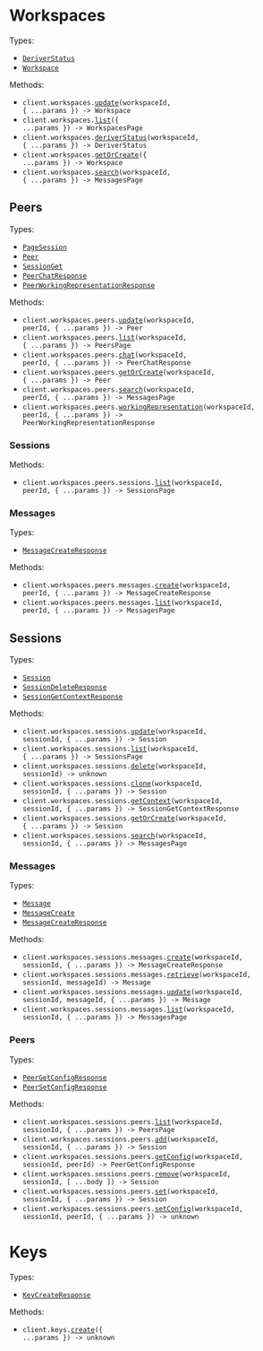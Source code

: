 # Workspaces

Types:

- <code><a href="./src/resources/workspaces/workspaces.ts">DeriverStatus</a></code>
- <code><a href="./src/resources/workspaces/workspaces.ts">Workspace</a></code>

Methods:

- <code title="put /v2/workspaces/{workspace_id}">client.workspaces.<a href="./src/resources/workspaces/workspaces.ts">update</a>(workspaceId, { ...params }) -> Workspace</code>
- <code title="post /v2/workspaces/list">client.workspaces.<a href="./src/resources/workspaces/workspaces.ts">list</a>({ ...params }) -> WorkspacesPage</code>
- <code title="get /v2/workspaces/{workspace_id}/deriver/status">client.workspaces.<a href="./src/resources/workspaces/workspaces.ts">deriverStatus</a>(workspaceId, { ...params }) -> DeriverStatus</code>
- <code title="post /v2/workspaces">client.workspaces.<a href="./src/resources/workspaces/workspaces.ts">getOrCreate</a>({ ...params }) -> Workspace</code>
- <code title="post /v2/workspaces/{workspace_id}/search">client.workspaces.<a href="./src/resources/workspaces/workspaces.ts">search</a>(workspaceId, { ...params }) -> MessagesPage</code>

## Peers

Types:

- <code><a href="./src/resources/workspaces/peers/peers.ts">PageSession</a></code>
- <code><a href="./src/resources/workspaces/peers/peers.ts">Peer</a></code>
- <code><a href="./src/resources/workspaces/peers/peers.ts">SessionGet</a></code>
- <code><a href="./src/resources/workspaces/peers/peers.ts">PeerChatResponse</a></code>
- <code><a href="./src/resources/workspaces/peers/peers.ts">PeerWorkingRepresentationResponse</a></code>

Methods:

- <code title="put /v2/workspaces/{workspace_id}/peers/{peer_id}">client.workspaces.peers.<a href="./src/resources/workspaces/peers/peers.ts">update</a>(workspaceId, peerId, { ...params }) -> Peer</code>
- <code title="post /v2/workspaces/{workspace_id}/peers/list">client.workspaces.peers.<a href="./src/resources/workspaces/peers/peers.ts">list</a>(workspaceId, { ...params }) -> PeersPage</code>
- <code title="post /v2/workspaces/{workspace_id}/peers/{peer_id}/chat">client.workspaces.peers.<a href="./src/resources/workspaces/peers/peers.ts">chat</a>(workspaceId, peerId, { ...params }) -> PeerChatResponse</code>
- <code title="post /v2/workspaces/{workspace_id}/peers">client.workspaces.peers.<a href="./src/resources/workspaces/peers/peers.ts">getOrCreate</a>(workspaceId, { ...params }) -> Peer</code>
- <code title="post /v2/workspaces/{workspace_id}/peers/{peer_id}/search">client.workspaces.peers.<a href="./src/resources/workspaces/peers/peers.ts">search</a>(workspaceId, peerId, { ...params }) -> MessagesPage</code>
- <code title="post /v2/workspaces/{workspace_id}/peers/{peer_id}/representation">client.workspaces.peers.<a href="./src/resources/workspaces/peers/peers.ts">workingRepresentation</a>(workspaceId, peerId, { ...params }) -> PeerWorkingRepresentationResponse</code>

### Sessions

Methods:

- <code title="post /v2/workspaces/{workspace_id}/peers/{peer_id}/sessions">client.workspaces.peers.sessions.<a href="./src/resources/workspaces/peers/sessions.ts">list</a>(workspaceId, peerId, { ...params }) -> SessionsPage</code>

### Messages

Types:

- <code><a href="./src/resources/workspaces/peers/messages.ts">MessageCreateResponse</a></code>

Methods:

- <code title="post /v2/workspaces/{workspace_id}/peers/{peer_id}/messages">client.workspaces.peers.messages.<a href="./src/resources/workspaces/peers/messages.ts">create</a>(workspaceId, peerId, { ...params }) -> MessageCreateResponse</code>
- <code title="post /v2/workspaces/{workspace_id}/peers/{peer_id}/messages/list">client.workspaces.peers.messages.<a href="./src/resources/workspaces/peers/messages.ts">list</a>(workspaceId, peerId, { ...params }) -> MessagesPage</code>

## Sessions

Types:

- <code><a href="./src/resources/workspaces/sessions/sessions.ts">Session</a></code>
- <code><a href="./src/resources/workspaces/sessions/sessions.ts">SessionDeleteResponse</a></code>
- <code><a href="./src/resources/workspaces/sessions/sessions.ts">SessionGetContextResponse</a></code>

Methods:

- <code title="put /v2/workspaces/{workspace_id}/sessions/{session_id}">client.workspaces.sessions.<a href="./src/resources/workspaces/sessions/sessions.ts">update</a>(workspaceId, sessionId, { ...params }) -> Session</code>
- <code title="post /v2/workspaces/{workspace_id}/sessions/list">client.workspaces.sessions.<a href="./src/resources/workspaces/sessions/sessions.ts">list</a>(workspaceId, { ...params }) -> SessionsPage</code>
- <code title="delete /v2/workspaces/{workspace_id}/sessions/{session_id}">client.workspaces.sessions.<a href="./src/resources/workspaces/sessions/sessions.ts">delete</a>(workspaceId, sessionId) -> unknown</code>
- <code title="get /v2/workspaces/{workspace_id}/sessions/{session_id}/clone">client.workspaces.sessions.<a href="./src/resources/workspaces/sessions/sessions.ts">clone</a>(workspaceId, sessionId, { ...params }) -> Session</code>
- <code title="get /v2/workspaces/{workspace_id}/sessions/{session_id}/context">client.workspaces.sessions.<a href="./src/resources/workspaces/sessions/sessions.ts">getContext</a>(workspaceId, sessionId, { ...params }) -> SessionGetContextResponse</code>
- <code title="post /v2/workspaces/{workspace_id}/sessions">client.workspaces.sessions.<a href="./src/resources/workspaces/sessions/sessions.ts">getOrCreate</a>(workspaceId, { ...params }) -> Session</code>
- <code title="post /v2/workspaces/{workspace_id}/sessions/{session_id}/search">client.workspaces.sessions.<a href="./src/resources/workspaces/sessions/sessions.ts">search</a>(workspaceId, sessionId, { ...params }) -> MessagesPage</code>

### Messages

Types:

- <code><a href="./src/resources/workspaces/sessions/messages.ts">Message</a></code>
- <code><a href="./src/resources/workspaces/sessions/messages.ts">MessageCreate</a></code>
- <code><a href="./src/resources/workspaces/sessions/messages.ts">MessageCreateResponse</a></code>

Methods:

- <code title="post /v2/workspaces/{workspace_id}/sessions/{session_id}/messages/">client.workspaces.sessions.messages.<a href="./src/resources/workspaces/sessions/messages.ts">create</a>(workspaceId, sessionId, { ...params }) -> MessageCreateResponse</code>
- <code title="get /v2/workspaces/{workspace_id}/sessions/{session_id}/messages/{message_id}">client.workspaces.sessions.messages.<a href="./src/resources/workspaces/sessions/messages.ts">retrieve</a>(workspaceId, sessionId, messageId) -> Message</code>
- <code title="put /v2/workspaces/{workspace_id}/sessions/{session_id}/messages/{message_id}">client.workspaces.sessions.messages.<a href="./src/resources/workspaces/sessions/messages.ts">update</a>(workspaceId, sessionId, messageId, { ...params }) -> Message</code>
- <code title="post /v2/workspaces/{workspace_id}/sessions/{session_id}/messages/list">client.workspaces.sessions.messages.<a href="./src/resources/workspaces/sessions/messages.ts">list</a>(workspaceId, sessionId, { ...params }) -> MessagesPage</code>

### Peers

Types:

- <code><a href="./src/resources/workspaces/sessions/peers.ts">PeerGetConfigResponse</a></code>
- <code><a href="./src/resources/workspaces/sessions/peers.ts">PeerSetConfigResponse</a></code>

Methods:

- <code title="get /v2/workspaces/{workspace_id}/sessions/{session_id}/peers">client.workspaces.sessions.peers.<a href="./src/resources/workspaces/sessions/peers.ts">list</a>(workspaceId, sessionId, { ...params }) -> PeersPage</code>
- <code title="post /v2/workspaces/{workspace_id}/sessions/{session_id}/peers">client.workspaces.sessions.peers.<a href="./src/resources/workspaces/sessions/peers.ts">add</a>(workspaceId, sessionId, { ...params }) -> Session</code>
- <code title="get /v2/workspaces/{workspace_id}/sessions/{session_id}/peers/{peer_id}/config">client.workspaces.sessions.peers.<a href="./src/resources/workspaces/sessions/peers.ts">getConfig</a>(workspaceId, sessionId, peerId) -> PeerGetConfigResponse</code>
- <code title="delete /v2/workspaces/{workspace_id}/sessions/{session_id}/peers">client.workspaces.sessions.peers.<a href="./src/resources/workspaces/sessions/peers.ts">remove</a>(workspaceId, sessionId, [ ...body ]) -> Session</code>
- <code title="put /v2/workspaces/{workspace_id}/sessions/{session_id}/peers">client.workspaces.sessions.peers.<a href="./src/resources/workspaces/sessions/peers.ts">set</a>(workspaceId, sessionId, { ...params }) -> Session</code>
- <code title="post /v2/workspaces/{workspace_id}/sessions/{session_id}/peers/{peer_id}/config">client.workspaces.sessions.peers.<a href="./src/resources/workspaces/sessions/peers.ts">setConfig</a>(workspaceId, sessionId, peerId, { ...params }) -> unknown</code>

# Keys

Types:

- <code><a href="./src/resources/keys.ts">KeyCreateResponse</a></code>

Methods:

- <code title="post /v2/keys">client.keys.<a href="./src/resources/keys.ts">create</a>({ ...params }) -> unknown</code>
